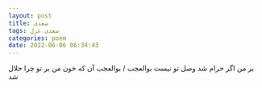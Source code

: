 ```yaml
---
layout: post
title: سعدی
tags: سعدی غزل
categories: poem
date: 2022-06-06 06:34:43
---
```


بر من اگر حرام شد وصل تو نیست بوالعجب / بوالعجب آن که خون من بر تو چرا حلال شد
